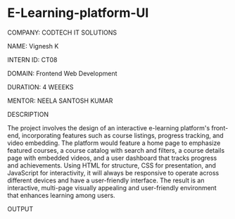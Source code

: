 # E-Learning-platform-UI

COMPANY: CODTECH IT SOLUTIONS

NAME: Vignesh K

INTERN ID: CT08

DOMAIN: Frontend Web Development

DURATION: 4 WEEEKS

MENTOR: NEELA SANTOSH KUMAR

DESCRIPTION

The project involves the design of an interactive e-learning platform's front-end, incorporating features such as course listings, progress tracking, and video embedding. The platform would feature a home page to emphasize featured courses, a course catalog with search and filters, a course details page with embedded videos, and a user dashboard that tracks progress and achievements. Using HTML for structure, CSS for presentation, and JavaScript for interactivity, it will always be responsive to operate across different devices and have a user-friendly interface. The result is an interactive, multi-page visually appealing and user-friendly environment that enhances learning among users.


OUTPUT
